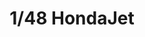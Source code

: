 ---
title: "1/48 HondaJet"
price: TBA
desc: ""
img_path: "/assets/img/EBB48001.jpg"
brand: AK
available: false
special_offer: false
new: false
soon: false
cat: "Plasticne-Makete"
subcat: "PM-EBBRO"
subsubcat: ""
sifra: "EBB48001"
---